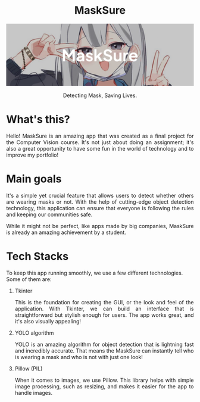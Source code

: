 <div align=center>
  <h1><b>MaskSure</b></h1>
</div>

![](assets/20241128_214330_masksure.png)

<div align=center>
  Detecting Mask, Saving Lives.
</div>

# What's this?

<p align=justify>Hello! MaskSure is an amazing app that was created as a final project for the Computer Vision course. It's not just about doing an assignment; it's also a great opportunity to have some fun in the world of technology and to improve my portfolio!</p>

# Main goals

<p align=justify>It's a simple yet crucial feature that allows users to detect whether others are wearing masks or not. With the help of cutting-edge object detection technology, this application can ensure that everyone is following the rules and keeping our communities safe.</p>

<p align=justify>While it might not be perfect, like apps made by big companies, MaskSure is already an amazing achievement by a student.</p>

# Tech Stacks

To keep this app running smoothly, we use a few different technologies. Some of them are:

<ol><li align=justify><p>Tkinter</p>This is the foundation for creating the GUI, or the look and feel of the application. With Tkinter, we can build an interface that is straightforward but stylish enough for users. The app works great, and it's also visually appealing!</li><li align=justify><p>YOLO algorithm</p>YOLO is an amazing algorithm for object detection that is lightning fast and incredibly accurate. That means the MaskSure can instantly tell who is wearing a mask and who is not with just one look!</li><li align=justify><p>Pillow (PIL)</p>When it comes to images, we use Pillow. This library helps with simple image processing, such as resizing, and makes it easier for the app to handle images.</li></ol>
